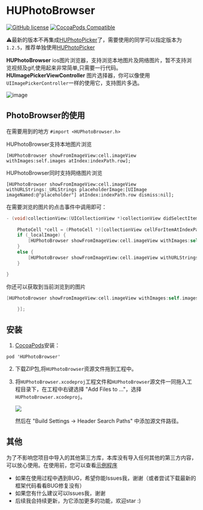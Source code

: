 # HUPhotoBrowser
[![GitHub license](https://img.shields.io/badge/license-MIT-blue.svg)](https://raw.githubusercontent.com/hujewelz/HUPhotoBrowser/master/LICENSE)
[![CocoaPods Compatible](https://img.shields.io/cocoapods/v/HUPhotoBrowser.svg)](https://img.shields.io/cocoapods/v/HUPhotoBrowser.svg)

⚠️最新的版本不再集成[HUPhotoPicker](https://github.com/hujewelz/HUPhotoPicker)了，需要使用的同学可以指定版本为 `1.2.5`，推荐单独使用[HUPhotoPicker](https://github.com/hujewelz/HUPhotoPicker)

**HUPhotoBrowser** ios图片浏览器，支持浏览本地图片及网络图片，暂不支持浏览视频及gif,使用起来非常简单,只需要一行代码。
**HUImagePickerViewController** 图片选择器，你可以像使用`UIImagePickerController`一样的使用它，支持图片多选。

![image](https://github.com/hujewelz/HUPhotoBrowser/blob/master/screenshot/2016-04-3008_57_13.gif)

## PhotoBrowser的使用

在需要用到的地方 `#import <HUPhotoBrowser.h>`

HUPhotoBrowser支持本地图片浏览

	[HUPhotoBrowser showFromImageView:cell.imageView withImages:self.images atIndex:indexPath.row];

HUPhotoBrowser同时支持网络图片浏览

	[HUPhotoBrowser showFromImageView:cell.imageView withURLStrings:_URLStrings placeholderImage:[UIImage imageNamed:@"placeholder"] atIndex:indexPath.row dismiss:nil];

在需要浏览的图片的点击事件中调用即可：

```Objective-C
- (void)collectionView:(UICollectionView *)collectionView didSelectItemAtIndexPath:(NSIndexPath *)indexPath {
    
    PhotoCell *cell = (PhotoCell *)[collectionView cellForItemAtIndexPath:indexPath];
    if (_localImage) {
        [HUPhotoBrowser showFromImageView:cell.imageView withImages:self.originalImages atIndex:indexPath.row];
    }
    else {
        [HUPhotoBrowser showFromImageView:cell.imageView withURLStrings:_URLStrings placeholderImage:[UIImage imageNamed:@"placeholder"] atIndex:indexPath.row dismiss:nil];
    }

}
```

你还可以获取到当前浏览到的图片

```Objective-C
[HUPhotoBrowser showFromImageView:cell.imageView withImages:self.images placeholderImage:nil atIndex:indexPath.row dismiss:^(UIImage *image, NSInteger index) {
        
    }];
```

## 安装

1. [CocoaPods](https://cocoapods.org/)安装：
```
pod 'HUPhotoBrowser' 
```
2. 下载ZIP包,将`HUPhotoBrowser`资源文件拖到工程中。
3. 将`HUPhotoBrowser.xcodeproj`工程文件和`HUPhotoBrowser`源文件一同拖入工程目录下，在工程中右键选择 "Add Files to ..."，选择`HUPhotoBrowser.xcodeproj`。

	![](http://image18-c.poco.cn/mypoco/myphoto/20170320/12/18436043320170320121521061.jpg?542x710_120)
	
	然后在 "Build Settings -> Header Search Paths" 中添加源文件路径。


## 其他

为了不影响您项目中导入的其他第三方库，本库没有导入任何其他的第三方内容，可以放心使用。在使用前，您可以查看[示例程序](https://github.com/hujewelz/HUPhotoBrowser/tree/master/Example)
* 如果在使用过程中遇到BUG，希望你能Issues我，谢谢（或者尝试下载最新的框架代码看看BUG修复没有）
* 如果您有什么建议可以Issues我，谢谢
* 后续我会持续更新，为它添加更多的功能，欢迎star :)


